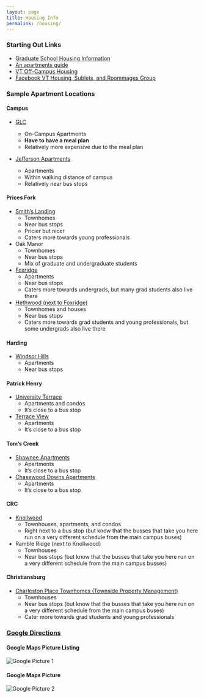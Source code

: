 ```yaml
---
layout: page
title: Housing Info
permalink: /housing/
---
```


### <a name="StartingOutLinks"></a>Starting Out Links<a href="#StartingOutLinks"><i class="fa fa-link" aria-hidden="true"></i></a>

- [Graduate School Housing Information](https://graduateschool.vt.edu/student-life/housing.html)
- [An apartments guide](https://apartmentsinblacksburg.com/)
- [VT Off-Campus Housing](https://www.techoffcampus.com)
- [Facebook VT Housing, Sublets, and Roommages Group](https://facebook.com/groups/361159194086916)

### <a name="SampleApartmentLocations"></a>Sample Apartment Locations<a href="#SampleApartmentLocations"><i class="fa fa-link" aria-hidden="true"></i></a>

#### <a name="Campus"></a>Campus<a href="#Campus"><i class="fa fa-link" aria-hidden="true"></i></a>

- [GLC](https://www.graduatelifecenter.vt.edu/)
	- On-Campus Apartments
	- __Have to have a meal plan__
	- Relatively more expensive due to the meal plan

- [Jefferson Apartments](https://www.jeffersonapt.com)
	- Apartments
	- Within walking distance of campus
	- Relatively near bus stops

#### <a name="PricesFork"></a>Prices Fork<a href="#PricesFork"><i class="fa fa-link" aria-hidden="true"></i></a>

- [Smith’s Landing](https://www.SmithsLandingApartments.com)
	- Townhomes
	- Near bus stops
	- Pricier but nicer
	- Caters more towards young professionals
- Oak Manor
	- Townhomes
	- Near bus stops
	- Mix of graduate and undergraduate students
- [Foxridge](https://www.FoxridgeLiving.com)
	- Apartments
	- Near bus stops
	- Caters more towards undergrads, but many grad students also live there
- [Hethwood (next to Foxridge)](https://www.HethwoodLiving.com)
	- Townhomes and houses
	- Near bus stops
	- Caters more towards grad students and young professionals, but some undergrads also live there

#### <a name="Harding"></a>Harding<a href="#Harding"><i class="fa fa-link" aria-hidden="true"></i></a>

- [Windsor Hills](https://www.windsorhillsapat.net)
	- Apartments
	- Near bus stops

#### <a name="PatrickHenry"></a>Patrick Henry<a href="#PatrickHenry"><i class="fa fa-link" aria-hidden="true"></i></a>

- [University Terrace](https://www.)
	- Apartments and condos
	- It’s close to a bus stop
- [Terrace View](https://www.terraceviewapartments.com)
	- Apartments
	- It’s close to a bus stop

#### <a name="TomsCreek"></a>Tom’s Creek<a href="#TomsCreek"><i class="fa fa-link" aria-hidden="true"></i></a>

- [Shawnee Apartments](https://www.cmgleasing.com)
	- Apartments
	- It’s close to a bus stop
- [Chasewood Downs Apartments](https://www.cmgleasing.com)
	- Apartments
	- It’s close to a bus stop

#### <a name="CRC"></a>CRC<a href="#CRC"><i class="fa fa-link" aria-hidden="true"></i></a>

- [Knollwood](https://www.cmgleasing.com)
	- Townhouses, apartments, and condos
	- Right next to a bus stop (but know that the busses that take you here run on a very different schedule from the main campus buses)
- Ramble Ridge (next to Knollwood)
	- Townhouses
	- Near bus stops (but know that the busses that take you here run on a very different schedule from the main campus busses)

#### <a name="Christiansburg"></a>Christiansburg<a href="#Christiansburg"><i class="fa fa-link" aria-hidden="true"></i></a>

- [Charleston Place Townhomes (Townside Property Management)]()
	- Townhouses
	- Near bus stops (but know that the busses that take you here run on a very different schedule from the main campus buses)
	- Cater more towards grad students and young professionals

### <a name="GoogleDirections"></a>[Google Directions](https://www.google.com/maps/dir/Windsor+Hills+Apartments/University+Terrace,+Blacksburg,+VA+24060/Terrace+View+Apartments/Chasewood+Downs+Apartments/Shawnee+Apartments/Smith's+Landing+Apartments/Oak+Manor,+Blacksburg,+VA/Foxridge+Collegiate+Apartment+Homes/Charleston+Ln,+Christiansburg,+VA+24073/The+Reserve+at+Knollwood/@37.1922824,-80.4953426,12z/data=!3m1!4b1!4m62!4m61!1m5!1m1!1s0x884d958fb6ccb271:0x1b46263e584a6208!2m2!1d-80.3970311!2d37.2394331!1m5!1m1!1s0x884d957b5b6e810b:0x4530cada7d65c0d!2m2!1d-80.4204391!2d37.244557!1m5!1m1!1s0x884d956428ac6aed:0x3f5d409de35b8a38!2m2!1d-80.4258046!2d37.2439206!1m5!1m1!1s0x884d95678fdc0835:0xdb6652fa53bcaf71!2m2!1d-80.4312741!2d37.2422128!1m5!1m1!1s0x884d955d3e34b6cb:0x2d51f7eb58df0fa8!2m2!1d-80.4332636!2d37.2420793!1m5!1m1!1s0x884d953a23a80731:0x67481b327babe499!2m2!1d-80.4418296!2d37.2241193!1m5!1m1!1s0x884d9531a7d95033:0x8dd46239a01f33f2!2m2!1d-80.4472739!2d37.2231839!1m5!1m1!1s0x884d952c9e50121d:0x7fe981409c85182a!2m2!1d-80.4527595!2d37.2171116!1m5!1m1!1s0x884d93bc935f9cd1:0xa6fa0fee1bc2364a!2m2!1d-80.397512!2d37.138387!1m5!1m1!1s0x884d945475ea6a7f:0xb8cc1d741d71c195!2m2!1d-80.4047298!2d37.2029514!3e0)<a href="#GoogleDirections"><i class="fa fa-link" aria-hidden="true"></i></a>

#### <a name="GoogleMapsPictureListing"></a>Google Maps Picture Listing<a href="#GoogleMapsPictureListing"><i class="fa fa-link" aria-hidden="true"></i></a>

![Google Picture 1](../assets/imgs/housing_google_pic_1.png?raw=true)

#### <a name="GoogleMapsPicture"></a>Google Maps Picture<a href="#GoogleMapsPicture"><i class="fa fa-link" aria-hidden="true"></i></a>

![Google Picture 2](../assets/imgs/housing_google_pic_2.png?raw=true)
